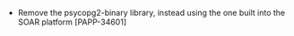 * Remove the psycopg2-binary library, instead using the one built into the SOAR platform [PAPP-34601]